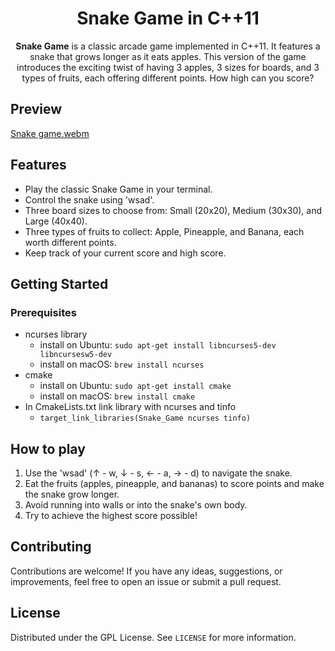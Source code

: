 <h1 align="center">Snake Game in C++11</h1>

<p align="center">
  <strong>Snake Game</strong> is a classic arcade game implemented in C++11. It features a snake that grows longer as it eats apples. This version of the game introduces the exciting twist of having 3 apples, 3 sizes for boards, and 3 types of fruits, each offering different points. How high can you score?
</p>

## Preview
[Snake game.webm](https://github.com/jakubpraszkowski/Snake-Game/assets/95052844/eb0d57a3-cd96-40d3-b3f5-c012f56cc8c7)

## Features

- Play the classic Snake Game in your terminal.
- Control the snake using 'wsad'.
- Three board sizes to choose from: Small (20x20), Medium (30x30), and Large (40x40).
- Three types of fruits to collect: Apple, Pineapple, and Banana, each worth different points.
- Keep track of your current score and high score.

## Getting Started

### Prerequisites
- ncurses library
  - install on Ubuntu: `sudo apt-get install libncurses5-dev libncursesw5-dev`
  - install on macOS: `brew install ncurses`
- cmake
  - install on Ubuntu: `sudo apt-get install cmake`
  - install on macOS: `brew install cmake`
- In CmakeLists.txt link library with ncurses and tinfo
  - `target_link_libraries(Snake_Game ncurses tinfo)`

## How to play
1. Use the 'wsad' (↑ - w, ↓ - s, ← - a, → - d) to navigate the snake.
2. Eat the fruits (apples, pineapple, and bananas) to score points and make the snake grow longer.
3. Avoid running into walls or into the snake's own body.
4. Try to achieve the highest score possible!

## Contributing
Contributions are welcome! If you have any ideas, suggestions, or improvements, feel free to open an issue or submit a pull request.

## License
Distributed under the GPL License. See `LICENSE` for more information.
